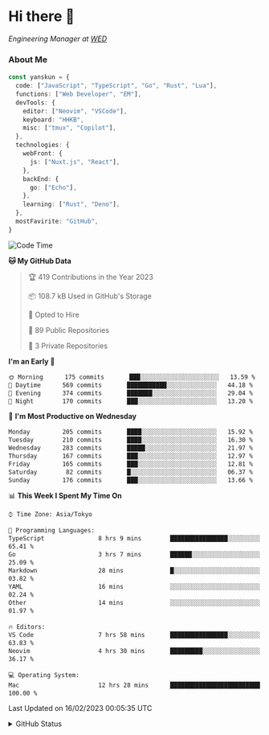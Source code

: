 # Hi there&nbsp;:wave:

<!-- ![Alt text](https://spotify-recently-played-readme.vercel.app/api?user=31kynbuubkiu3r4qh4hjuaglhfay) -->

_Engineering Manager at [WED](https://github.com/wedinc)_

### About Me

```ts
const yanskun = {
  code: ["JavaScript", "TypeScript", "Go", "Rust", "Lua"],
  functions: ["Web Developer", "EM"],
  devTools: {
    editor: ["Neovim", "VSCode"],
    keyboard: "HHKB",
    misc: ["tmux", "Copilot"],
  },
  technologies: {
    webFront: {
      js: ["Nuxt.js", "React"],
    },
    backEnd: {
      go: ["Echo"],
    },
    learning: ["Rust", "Deno"],
  },
  mostFavirite: "GitHub",
}
```

<!--START_SECTION:waka-->
![Code Time](http://img.shields.io/badge/Code%20Time-163%20hrs%206%20mins-blue)

**🐱 My GitHub Data** 

> 🏆 419 Contributions in the Year 2023
 > 
> 📦 108.7 kB Used in GitHub's Storage 
 > 
> 💼 Opted to Hire
 > 
> 📜 89 Public Repositories 
 > 
> 🔑 3 Private Repositories  
 > 
**I'm an Early 🐤** 

```text
🌞 Morning      175 commits       ███░░░░░░░░░░░░░░░░░░░░░░   13.59 % 
🌆 Daytime      569 commits       ███████████░░░░░░░░░░░░░░   44.18 % 
🌃 Evening      374 commits       ███████░░░░░░░░░░░░░░░░░░   29.04 % 
🌙 Night        170 commits       ███░░░░░░░░░░░░░░░░░░░░░░   13.20 % 

```
📅 **I'm Most Productive on Wednesday** 

```text
Monday         205 commits       ████░░░░░░░░░░░░░░░░░░░░░   15.92 % 
Tuesday        210 commits       ████░░░░░░░░░░░░░░░░░░░░░   16.30 % 
Wednesday      283 commits       █████░░░░░░░░░░░░░░░░░░░░   21.97 % 
Thursday       167 commits       ███░░░░░░░░░░░░░░░░░░░░░░   12.97 % 
Friday         165 commits       ███░░░░░░░░░░░░░░░░░░░░░░   12.81 % 
Saturday        82 commits       █░░░░░░░░░░░░░░░░░░░░░░░░   06.37 % 
Sunday         176 commits       ███░░░░░░░░░░░░░░░░░░░░░░   13.66 % 

```


📊 **This Week I Spent My Time On** 

```text
⌚︎ Time Zone: Asia/Tokyo

💬 Programming Languages: 
TypeScript               8 hrs 9 mins        ████████████████░░░░░░░░░   65.41 % 
Go                       3 hrs 7 mins        ██████░░░░░░░░░░░░░░░░░░░   25.09 % 
Markdown                 28 mins             █░░░░░░░░░░░░░░░░░░░░░░░░   03.82 % 
YAML                     16 mins             ░░░░░░░░░░░░░░░░░░░░░░░░░   02.24 % 
Other                    14 mins             ░░░░░░░░░░░░░░░░░░░░░░░░░   01.97 % 

🔥 Editors: 
VS Code                  7 hrs 58 mins       ████████████████░░░░░░░░░   63.83 % 
Neovim                   4 hrs 30 mins       █████████░░░░░░░░░░░░░░░░   36.17 % 

💻 Operating System: 
Mac                      12 hrs 28 mins      █████████████████████████   100.00 % 

```


 Last Updated on 16/02/2023 00:05:35 UTC
<!--END_SECTION:waka-->

<details>
<summary>GitHub Status</summary>
<picture>
  <source media="(prefers-color-scheme: dark)" srcset="https://raw.githubusercontent.com/yanskun/yanskun/master/profile-summary-card-output/nord_dark/0-profile-details.svg">
 <img src="https://raw.githubusercontent.com/yanskun/yanskun/master/profile-summary-card-output/default/0-profile-details.svg">
</picture>
<br>
<picture>
  <source media="(prefers-color-scheme: dark)" srcset="https://raw.githubusercontent.com/yanskun/yanskun/master/profile-summary-card-output/nord_dark/1-repos-per-language.svg">
 <img src="https://raw.githubusercontent.com/yanskun/yanskun/master/profile-summary-card-output/default/1-repos-per-language.svg">
</picture>
<picture>
  <source media="(prefers-color-scheme: dark)" srcset="https://raw.githubusercontent.com/yanskun/yanskun/master/profile-summary-card-output/nord_dark/2-most-commit-language.svg">
 <img src="https://raw.githubusercontent.com/yanskun/yanskun/master/profile-summary-card-output/default/2-most-commit-language.svg">
</picture>
<br>
<picture>
  <source media="(prefers-color-scheme: dark)" srcset="https://raw.githubusercontent.com/yanskun/yanskun/master/profile-summary-card-output/nord_dark/3-stats.svg">
 <img src="https://raw.githubusercontent.com/yanskun/yanskun/master/profile-summary-card-output/default/3-stats.svg">
</picture>
<picture>
  <source media="(prefers-color-scheme: dark)" srcset="https://raw.githubusercontent.com/yanskun/yanskun/master/profile-summary-card-output/nord_dark/4-productive-time.svg">
 <img src="https://raw.githubusercontent.com/yanskun/yanskun/master/profile-summary-card-output/default/4-productive-time.svg">
</picture>
</details>
